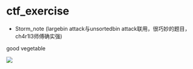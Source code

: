 # ctf_exercise

- Storm_note (largebin attack与unsortedbin attack联用，很巧妙的题目，ch4r1l3师傅确实强)

good vegetable

![](https://i.imgur.com/hnaBL9P.gif)
